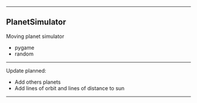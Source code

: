 ---------------------
PlanetSimulator
---------------------
Moving planet simulator
- pygame
- random
---------------------
Update planned:
- Add others planets
- Add lines of orbit and lines of distance to sun
---------------------
